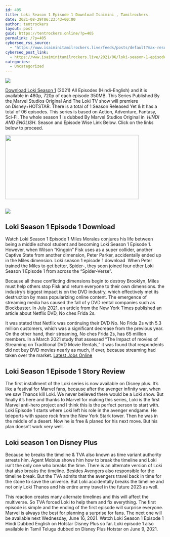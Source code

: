 ```yaml
---
id: 405
title: Loki Season 1 Episode 1 Download Isaimini , Tamilrockers
date: 2021-08-29T06:23:43+00:00
author: tentrockers
layout: post
guid: https://tentrockers.online/?p=405
permalink: /?p=405
cyberseo_rss_source:
  - 'https://www.isaiminitamilrockers.live/feeds/posts/default?max-results=150&start-index=1'
cyberseo_post_link:
  - https://www.isaiminitamilrockers.live/2021/06/loki-season-1-episode-1-download.html
categories:
  - Uncategorized
---
```

<div class="media_block">
  <img src="https://1.bp.blogspot.com/-bCyojBPATF8/YMCE_yaBA7I/AAAAAAAAA1k/4QFphpZKvgw9W4xcBPjzwtlp4yF81LMcwCLcBGAsYHQ/s72-w421-h203-c/loki-season-1-episode-1-download-filmyzilla-60c0469f2faa7-1623213727.jpg" class="media_thumbnail" />
</div>

<meta content="Download Loki&nbsp;Season 1 &nbsp; (2021) All Episodes (Hindi-English) and it is available in 480p,&nbsp;720p of each episode&nbsp; 35 0MB. &nbsp;This Series Publish..." name="twitter:description" />

  


<center>
</center>

<span face="&quot;Source Sans Pro&quot;, &quot;Helvetica Neue&quot;, sans-serif"><a href="https://www.tamilrockers.co.nz/loki-season-1-episode-1-download-hd-online-tamilrockers/">Download Loki&nbsp;Season 1</a></span><span face="&quot;Source Sans Pro&quot;, &quot;Helvetica Neue&quot;, sans-serif">&nbsp;</span><span face="&quot;Source Sans Pro&quot;, &quot;Helvetica Neue&quot;, sans-serif">(2021) All Episodes (Hindi-English) and it is available in 480p,&nbsp;720p of each episode&nbsp;</span><span face="&quot;Source Sans Pro&quot;, &quot;Helvetica Neue&quot;, sans-serif">35</span><span face="&quot;Source Sans Pro&quot;, &quot;Helvetica Neue&quot;, sans-serif">0MB.</span><span face="&quot;Source Sans Pro&quot;, &quot;Helvetica Neue&quot;, sans-serif">&nbsp;This Series Published By the</span>[&nbsp;](http://www.tamilrockers.co.nz/)<span face="&quot;Source Sans Pro&quot;, &quot;Helvetica Neue&quot;, sans-serif">Marvel Studios Original&nbsp;</span><span face="&quot;Source Sans Pro&quot;, &quot;Helvetica Neue&quot;, sans-serif">And The&nbsp;</span><span face="&quot;Source Sans Pro&quot;, &quot;Helvetica Neue&quot;, sans-serif">Loki TV</span><span face="&quot;Source Sans Pro&quot;, &quot;Helvetica Neue&quot;, sans-serif">&nbsp;show will premiere on&nbsp;</span><span face="&quot;Source Sans Pro&quot;, &quot;Helvetica Neue&quot;, sans-serif">Disney+HOTSTAR</span><span face="&quot;Source Sans Pro&quot;, &quot;Helvetica Neue&quot;, sans-serif">. There is a total of 1 Season Released Yet & It has a total of&nbsp;</span><span face="&quot;Source Sans Pro&quot;, &quot;Helvetica Neue&quot;, sans-serif">06</span><span face="&quot;Source Sans Pro&quot;, &quot;Helvetica Neue&quot;, sans-serif">&nbsp;episodes</span><span face="&quot;Source Sans Pro&quot;, &quot;Helvetica Neue&quot;, sans-serif">. This series is based on</span><span face="&quot;Source Sans Pro&quot;, &quot;Helvetica Neue&quot;, sans-serif">&nbsp;Action, Adventure, Fantasy, Sci-Fi.&nbsp;</span><span face="&quot;Source Sans Pro&quot;, &quot;Helvetica Neue&quot;, sans-serif">The whole season 1 is dubbed By&nbsp;</span><span face="&quot;Source Sans Pro&quot;, &quot;Helvetica Neue&quot;, sans-serif">Marvel Studios Original</span><span face="&quot;Source Sans Pro&quot;, &quot;Helvetica Neue&quot;, sans-serif">&nbsp;in&nbsp;&nbsp;</span>_<span>HINDI AND ENGLISH</span>_<span face="&quot;Source Sans Pro&quot;, &quot;Helvetica Neue&quot;, sans-serif">. Season and Episode Wise Link Below. Click on the links below to proceed.</span>

<div class="separator">
  <a href="https://1.bp.blogspot.com/-bCyojBPATF8/YMCE_yaBA7I/AAAAAAAAA1k/4QFphpZKvgw9W4xcBPjzwtlp4yF81LMcwCLcBGAsYHQ/s900/loki-season-1-episode-1-download-filmyzilla-60c0469f2faa7-1623213727.jpg"><img loading="lazy" border="0" data-original-height="506" data-original-width="900" height="203" src="https://1.bp.blogspot.com/-bCyojBPATF8/YMCE_yaBA7I/AAAAAAAAA1k/4QFphpZKvgw9W4xcBPjzwtlp4yF81LMcwCLcBGAsYHQ/w421-h203/loki-season-1-episode-1-download-filmyzilla-60c0469f2faa7-1623213727.jpg" width="421" /></a>
</div>



## <div class="separator">
  <a href="https://www.tamilrockers.co.nz/loki-season-1-episode-1-download-hd-online-tamilrockers/"><img border="0" data-original-height="250" data-original-width="300" src="https://1.bp.blogspot.com/-2sS-TDPNDZY/YMCFZ48GDjI/AAAAAAAAA1w/RSQEIVYH-4MZipZ7TNRgb4YPYf_oGDBxQCLcBGAsYHQ/s0/e854879156f0849f3d27a89db88ed039.png" /></a>
</div>

## **Loki Season 1 Episode 1 Download**

Watch Loki Season 1 Episode 1 Miles Morales conjures his life between being a middle school student and becoming Loki Season 1 Episode 1. However, when Wilson “Kingpin” Fisk uses as a super collider, another Captive State from another dimension, Peter Parker, accidentally ended up in the Miles dimension. Loki season 1 episode 1 download&nbsp; When Peter trained the Miles to get better, Spider-, they soon joined four other Loki Season 1 Episode 1 from across the “Spider-Verse”.

Because all these conflicting dimensions begin to destroy Brooklyn, Miles must help others stop Fisk and return everyone to their own dimensions. the industry’s biggest impact is on the DVD industry, which effectively met its destruction by mass popularizing online content. The emergence of streaming media has caused the fall of y DVD rental companies such as Blockbuster. In July 2021, an article from the New York Times published an article about Netflix DVD, No ches Frida 2s.

It was stated that Netflix was continuing their DVD No. No Frida 2s with 5.3 million customers, which was a significant decrease from the previous year. On the other hand, their streaming, No ches Frida 2s, has 65 million members. In a March 2021 study that assessed “The Impact of movies of Streaming on Traditional DVD Movie Rentals,” it was found that respondents did not buy DVD movies nearly as much, if ever, because streaming had taken over the market. [Latest Jobs Online](http://www.geeksofhealth.com)

## **Loki Season 1 Episode 1 Story Review**

The first installment of the Loki series is now available on Disney plus. It’s like a festival for Marvel fans, because after the avenger infinity war, when we saw Thanos kill Loki. We never believed there would be a Loki show. But finally it’s here and thanks to Marvel for making this series, Loki is the first Marvel anti-hero project and I think this is the perfect person to start with. Loki Episode 1 starts where Loki left his role in the avenger endgame. He teleports with space rock from the New York Stark tower. Then he was in the middle of a desert. Now he is free & planed for his next move. But his plan doesn’t work very well.

<div class="td-paragraph-padding-1">
  <h2>
    <strong>Loki season 1 on Disney Plus</strong>
  </h2>
</div>

Because he breaks the timeline & TVA also known as time variant authority arrests him. Agent Mobius shows him how to break the timeline and Loki isn’t the only one who breaks the time. There is an alternate version of Loki that also breaks the timeline. Besides Avengers also responsible for the timeline break. But the TVA admits that the avengers travel back in time for the stone to save the universe. But Loki accidentally breaks the timeline and not only Loki Thanos and his entire army travel in the future 2023 as well.

This reaction creates many alternate timelines and this will affect the multiverse. So TVA forced Loki to help them and fix everything. The first episode is simple and the ending of the first episode will surprise everyone. Marvel is always the best for planning a surprise for fans. The next one will be available next Wednesday, June 16, 2021. Watch Loki Season 1 Episode 1 Hindi Dubbed English on Hotstar Disney Plus so far. Loki episode 1 also available in Tamil Telugu dubbed on Disney Plus Hotstar on June 9, 2021.

<center>
</center>